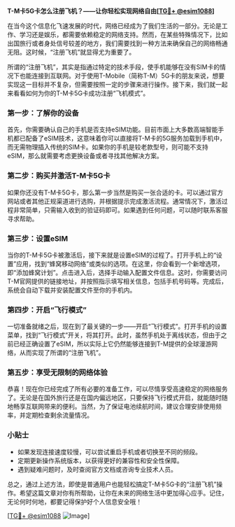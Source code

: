 **T-M卡5G卡怎么注册飞机？——让你轻松实现网络自由[[TG💪+ @esim1088](https://t.me/s/esim1088)]**

在当今这个信息化飞速发展的时代，网络已经成为了我们生活的一部分。无论是工作、学习还是娱乐，都需要依赖稳定的网络支持。然而，在某些特殊情况下，比如出国旅行或者身处信号较差的地方，我们需要找到一种方法来确保自己的网络畅通无阻。这时候，“注册飞机”就显得尤为重要了。

所谓的“注册飞机”，其实是指通过特定的技术手段，使手机能够在没有SIM卡的情况下也能连接到互联网。对于使用T-Mobile（简称T-M）5G卡的朋友来说，想要实现这一目标并不复杂，但需要按照一定的步骤来进行操作。接下来，我们就一起来看看如何为你的T-M卡5G卡成功注册“飞机模式”。

### 第一步：了解你的设备

首先，你需要确认自己的手机是否支持eSIM功能。目前市面上大多数高端智能手机都已配备了eSIM技术，这意味着你可以直接将T-M卡的5G服务加载到手机中，而无需物理插入传统的SIM卡。如果你的手机是较老款型号，则可能不支持eSIM，那么就需要考虑更换设备或者寻找其他解决方案。

### 第二步：购买并激活T-M卡5G卡

如果你还没有T-M卡5G卡，那么第一步当然是购买一张合适的卡。可以通过官方网站或者其他正规渠道进行选购，并根据提示完成激活流程。通常情况下，激活过程非常简单，只需输入收到的验证码即可。如果遇到任何问题，可以随时联系客服寻求帮助。

### 第三步：设置eSIM

当你的T-M卡5G卡被激活后，接下来就是设置eSIM的过程了。打开手机上的“设置”应用，找到“蜂窝移动网络”或类似的选项。在这里，你会看到一个新增选项，即“添加蜂窝计划”。点击进入后，选择手动输入配置文件信息。这时，你需要访问T-M官网提供的链接地址，并按照指示填写相关信息，包括手机号码等。完成后，系统会自动下载并安装配置文件至你的手机内。

### 第四步：开启“飞行模式”

一切准备就绪之后，现在到了最关键的一步——开启“飞行模式”。打开手机的设置菜单，找到“飞行模式”开关，将其打开。此时，虽然手机处于离线状态，但由于之前已经正确设置了eSIM，所以实际上它仍然能够连接到T-M提供的全球漫游网络，从而实现了所谓的“注册飞机”。

### 第五步：享受无限制的网络体验

恭喜！现在你已经完成了所有必要的准备工作，可以尽情享受高速稳定的网络服务了。无论是在国外旅行还是在国内偏远地区，只要保持飞行模式开启，就能随时随地畅享互联网带来的便利。当然，为了保证电池续航时间，建议合理安排使用频率，并定期检查剩余流量情况。

### 小贴士

- 如果发现连接速度较慢，可以尝试重启手机或者切换至不同的频段。
- 定期更新操作系统版本，以获得更好的兼容性和安全性保障。
- 遇到疑难问题时，及时查阅官方文档或咨询专业技术人员。

总之，通过上述方法，即使是普通用户也能轻松搞定T-M卡5G卡的“注册飞机”操作。希望这篇文章对你有所帮助，让你在未来的网络生活中更加得心应手。记住，无论何时何地，都要记得保护好个人信息安全哦！

[[TG💪+ @esim1088](https://t.me/s/esim1088) ![Image](https://i.postimg.cc/4NQfJmqS/Snipaste-2025-05-13-00-14-12.png)]